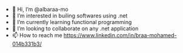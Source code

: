- 👋 Hi, I’m @albaraa-mo
- 👀 I’m interested in builing softwares using .net
- 🌱 I’m currently learning functional programming
- 💞️ I’m looking to collaborate on any .net application
- 📫 How to reach me https://www.linkedin.com/in/braa-mohamed-014b331b3/

<!---
albaraa-mo/albaraa-mo is a ✨ special ✨ repository because its `README.md` (this file) appears on your GitHub profile.
You can click the Preview link to take a look at your changes.
--->
